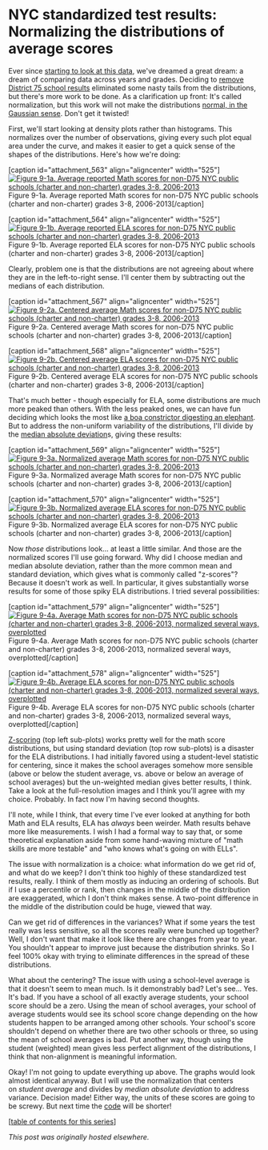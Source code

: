 # NYC standardized test results: Normalizing the distributions of average scores



Ever since <a href="http://planspace.org/2013/11/13/nyc-standardized-test-results-putting-the-data-together-and-looking-at-it/">starting to look at this data</a>, we've dreamed a great dream: a dream of comparing data across years and grades. Deciding to <a href="http://planspace.org/2013/11/16/nyc-standardized-test-results-considering-district-75-schools/">remove District 75 school results</a> eliminated some nasty tails from the distributions, but there's more work to be done. As a clarification up front: It's called normalization, but this work will not make the distributions <a href="http://en.wikipedia.org/wiki/Normal_distribution">normal, in the Gaussian sense</a>. Don't get it twisted!

First, we'll start looking at density plots rather than histograms. This normalizes over the number of observations, giving every such plot equal area under the curve, and makes it easier to get a quick sense of the shapes of the distributions. Here's how we're doing:

[caption id="attachment_563" align="aligncenter" width="525"]<a href="9-1a.png"><img class="size-large wp-image-563" alt="Figure 9-1a. Average reported Math scores for non-D75 NYC public schools (charter and non-charter) grades 3-8, 2006-2013" src="9-1a.png"></a> Figure 9-1a. Average reported Math scores for non-D75 NYC public schools (charter and non-charter) grades 3-8, 2006-2013[/caption]

[caption id="attachment_564" align="aligncenter" width="525"]<a href="9-1b.png"><img class="size-large wp-image-564" alt="Figure 9-1b. Average reported ELA scores for non-D75 NYC public schools (charter and non-charter) grades 3-8, 2006-2013" src="9-1b.png"></a> Figure 9-1b. Average reported ELA scores for non-D75 NYC public schools (charter and non-charter) grades 3-8, 2006-2013[/caption]

Clearly, problem one is that the distributions are not agreeing about where they are in the left-to-right sense. I'll center them by subtracting out the medians of each distribution.

[caption id="attachment_567" align="aligncenter" width="525"]<a href="9-2a1.png"><img class="size-large wp-image-567" alt="Figure 9-2a. Centered average Math scores for non-D75 NYC public schools (charter and non-charter) grades 3-8, 2006-2013" src="9-2a1.png"></a> Figure 9-2a. Centered average Math scores for non-D75 NYC public schools (charter and non-charter) grades 3-8, 2006-2013[/caption]

[caption id="attachment_568" align="aligncenter" width="525"]<a href="9-2b.png"><img class="size-large wp-image-568" alt="Figure 9-2b. Centered average ELA scores for non-D75 NYC public schools (charter and non-charter) grades 3-8, 2006-2013" src="9-2b.png"></a> Figure 9-2b. Centered average ELA scores for non-D75 NYC public schools (charter and non-charter) grades 3-8, 2006-2013[/caption]

That's much better - though especially for ELA, some distributions are much more peaked than others. With the less peaked ones, we can have fun deciding which looks the most like <a href="http://cs.swan.ac.uk/~cswill/The_little_prince.pdf">a boa constrictor digesting an elephant</a>. But to address the non-uniform variability of the distributions, I'll divide by the <a href="http://en.wikipedia.org/wiki/Median_absolute_deviation">median absolute deviation</a>s, giving these results:

[caption id="attachment_569" align="aligncenter" width="525"]<a href="9-3a.png"><img class="size-large wp-image-569" alt="Figure 9-3a. Normalized average Math scores for non-D75 NYC public schools (charter and non-charter) grades 3-8, 2006-2013" src="9-3a.png"></a> Figure 9-3a. Normalized average Math scores for non-D75 NYC public schools (charter and non-charter) grades 3-8, 2006-2013[/caption]

[caption id="attachment_570" align="aligncenter" width="525"]<a href="9-3b.png"><img class="size-large wp-image-570" alt="Figure 9-3b. Normalized average ELA scores for non-D75 NYC public schools (charter and non-charter) grades 3-8, 2006-2013" src="9-3b.png"></a> Figure 9-3b. Normalized average ELA scores for non-D75 NYC public schools (charter and non-charter) grades 3-8, 2006-2013[/caption]

Now&#160;<em>those</em> distributions look... at least a little similar. And those are the normalized scores I'll use going forward. Why did I choose median and median absolute deviation, rather than the more common mean and standard deviation, which gives what is commonly called "z-scores"? Because it doesn't work as well. In particular, it gives substantially worse results for some of those spiky ELA distributions. I tried several possibilities:

[caption id="attachment_579" align="aligncenter" width="525"]<a href="9-4a1.png"><img class="size-large wp-image-579" alt="Figure 9-4a. Average Math scores for non-D75 NYC public schools (charter and non-charter) grades 3-8, 2006-2013, normalized several ways, overplotted" src="9-4a1.png"></a> Figure 9-4a. Average Math scores for non-D75 NYC public schools (charter and non-charter) grades 3-8, 2006-2013, normalized several ways, overplotted[/caption]

[caption id="attachment_578" align="aligncenter" width="525"]<a href="9-4b1.png"><img class="size-large wp-image-578" alt="Figure 9-4b. Average ELA scores for non-D75 NYC public schools (charter and non-charter) grades 3-8, 2006-2013, normalized several ways, overplotted" src="9-4b1.png"></a> Figure 9-4b. Average ELA scores for non-D75 NYC public schools (charter and non-charter) grades 3-8, 2006-2013, normalized several ways, overplotted[/caption]

<a href="http://en.wikipedia.org/wiki/Standard_score">Z-scoring</a>&#160;(top left sub-plots) works pretty well for the math score distributions, but using standard deviation (top row sub-plots) is a disaster for the ELA distributions. I had initially favored using a student-level statistic for centering, since it makes the school averages somehow more sensible (above or below the student average, vs. above or below an average of school averages) but the un-weighted median gives better results, I think. Take a look at the full-resolution images and I think you'll agree with my choice. Probably. In fact now I'm having second thoughts.

I'll note, while I think, that every time I've ever looked at anything for both Math and ELA results, ELA has&#160;<em>always</em> been weirder. Math results behave more like measurements. I wish I had a formal way to say that, or some theoretical explanation aside from some hand-waving mixture of "math skills are more testable" and "who knows what's going on with ELLs".

The issue with normalization is a choice: what information do we get rid of, and what do we keep? I don't think too highly of these standardized test results, really. I think of them mostly as inducing an ordering of schools. But if I use a percentile or rank, then changes in the middle of the distribution are exaggerated, which I don't think makes sense. A two-point difference in the middle of the distribution could be huge, viewed that way.

Can we get rid of differences in the variances? What if some years the test really was less sensitive, so all the scores really were bunched up together? Well, I don't want that make it look like there are changes from year to year. You shouldn't appear to improve just because the distribution shrinks. So I feel 100% okay with trying to eliminate differences in the spread of these distributions.

What about the centering? The issue with using a school-level average is that it doesn't seem to mean much. Is it demonstrably bad? Let's see... Yes. It's bad. If you have a school of all exactly average students, your school score should be a zero. Using the mean of school averages, your school of average students would see its school score change depending on the how students happen to be arranged among other schools. Your school's score shouldn't depend on whether there are two other schools or three, so using the mean of school averages is bad. Put another way, though using the student (weighted) mean gives less perfect alignment of the distributions, I think that non-alignment is meaningful information.

Okay! I'm not going to update everything up above. The graphs would look almost identical anyway. But I will use the normalization that centers on&#160;<em>student average</em> and divides by&#160;<em>median absolute deviation</em> to address variance. Decision made! Either way, the units of these scores are going to be screwy. But next time the <a href="https://github.com/ajschumacher/NYCtests/blob/master/code/figure9.r">code</a> will be shorter!<em>

</em>

[<a href="http://planspace.org/2014/01/10/nyc-test-data/">table of contents for this series</a>]



*This post was originally hosted elsewhere.*
